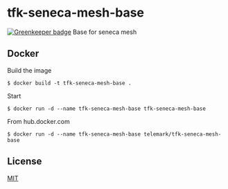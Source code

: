 # tfk-seneca-mesh-base

[![Greenkeeper badge](https://badges.greenkeeper.io/telemark/tfk-seneca-mesh-base.svg)](https://greenkeeper.io/)
Base for seneca mesh

## Docker
Build the image

```
$ docker build -t tfk-seneca-mesh-base .
```

Start

```
$ docker run -d --name tfk-seneca-mesh-base tfk-seneca-mesh-base
```

From hub.docker.com

```
$ docker run -d --name tfk-seneca-mesh-base telemark/tfk-seneca-mesh-base
```

## License
[MIT](LICENSE)